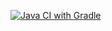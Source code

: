 [![Java CI with Gradle](https://github.com/Anna-Belyaeva/PatternsTask2/actions/workflows/gradle.yml/badge.svg)](https://github.com/Anna-Belyaeva/PatternsTask2/actions/workflows/gradle.yml)
